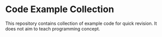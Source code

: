 # Code Example Collection

This repository contains collection of example code for quick revision. It does not aim to teach programming concept.
